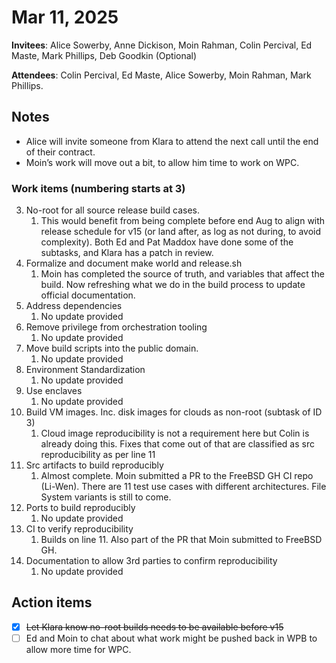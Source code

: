 # Mar 11, 2025

**Invitees**: Alice Sowerby, Anne Dickison, Moin Rahman, Colin Percival, Ed Maste, Mark Phillips, Deb Goodkin (Optional)  

**Attendees**: Colin Percival, Ed Maste, Alice Sowerby, Moin Rahman, Mark Phillips.

## Notes

* Alice will invite someone from Klara to attend the next call until the end of their contract.  
* Moin’s work will move out a bit, to allow him time to work on WPC.

### Work items (numbering starts at 3)

3. No-root for all source release build cases.  
   1. This would benefit from being complete before end Aug to align with release schedule for v15 (or land after, as log as not during, to avoid complexity). Both Ed and Pat Maddox have done some of the subtasks, and Klara has a patch in review.  
4. Formalize and document make world and release.sh  
   1. Moin has completed the source of truth, and variables that affect the build. Now refreshing what we do in the build process to update official documentation.  
5. Address dependencies  
   1. No update provided  
6. Remove privilege from orchestration tooling  
   1. No update provided  
7. Move build scripts into the public domain.  
   1. No update provided  
8. Environment Standardization  
   1. No update provided  
9. Use enclaves  
   1. No update provided 
10. Build VM images. Inc. disk images for clouds as non-root (subtask of ID 3\)  
    1. Cloud image reproducibility is not a requirement here but Colin is already doing this. Fixes that come out of that are classified as src reproducibility as per line 11  
11. Src artifacts to build reproducibly  
    1. Almost complete. Moin submitted a PR to the FreeBSD GH CI repo (Li-Wen). There are 11 test use cases with different architectures. File System variants is still to come.  
12. Ports to build reproducibly  
    1. No update provided  
13. CI to verify reproducibility  
    1. Builds on line 11. Also part of the PR that Moin submitted to FreeBSD GH.  
14. Documentation to allow 3rd parties to confirm reproducibility  
    1. No update provided

## Action items

- [x] ~~Let Klara know no-root builds needs to be available before v15~~  
- [ ] Ed and Moin to chat about what work might be pushed back in WPB to allow more time for WPC.
